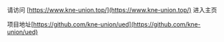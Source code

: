 请访问 [https://www.kne-union.top/](https://www.kne-union.top/) 进入主页

项目地址[https://github.com/kne-union/ued](https://github.com/kne-union/ued)
